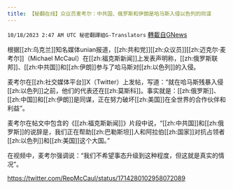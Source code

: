 ```yaml
---
title: 【秘翻在线】众议员麦考尔：中共国、俄罗斯和伊朗是哈马斯入侵以色列的同谋
---
```

`10/18/2023 2:47 AM UTC 秘密翻譯組G-Translators` [轉載自GNews](https://gnews.org/articles/1847698)

根据[[zh:乌克兰]]知名媒体unian报道，[[zh:共和党]][[zh:众议员]][[zh:迈克尔·麦考尔]]（Michael McCaul）在[[zh:福克斯新闻]]上发表声明称，[[zh:俄罗斯联邦]]、[[zh:中共国]]和[[zh:伊朗]]参与了哈马斯对[[zh:以色列]]的入侵。

麦考尔在[[zh:社交媒体平台]]X（Twitter）上发帖，写道：“就在哈马斯残暴入侵[[zh:以色列]]之前，他们的代表还在[[zh:莫斯科]]。事实就是：[[zh:俄罗斯]]、[[zh:中国]]和[[zh:伊朗]]是同谋，正在努力破坏[[zh:美国]]在全世界的合作伙伴和利益”。

麦考尔在帖文中包含的《[[zh:福克斯新闻]]》片段中说，“[[zh:中共国]]和[[zh:俄罗斯]]的说辞是，我们正在帮助[[zh:巴勒斯坦]]人和阿拉伯[[zh:国家]]对抗占领者[[zh:以色列]]和[[zh:美国]]这个大国。”

在视频中，麦考尔强调说：“我们不希望事态升级到这种程度，但这就是真实的情况”。

https://twitter.com/RepMcCaul/status/1714280102958072089
